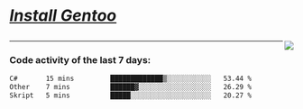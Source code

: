 
<div align="left" style=""> <!--td installgentoo-->

<h1 style="border: none;">
  
 [*Install Gentoo*](https://wiki.gentoo.org/wiki/Handbook:Main_Page)
</h1>


<img align="right" src="https://github-readme-stats.vercel.app/api/top-langs/?username=notdevblue&layout=compact&theme=dark">
  
---

### Code activity of the last 7 days:

<!--START_SECTION:waka-->

```txt
C#       15 mins         █████████████▒░░░░░░░░░░░   53.44 %
Other    7 mins          ██████▓░░░░░░░░░░░░░░░░░░   26.29 %
Skript   5 mins          █████░░░░░░░░░░░░░░░░░░░░   20.27 %
```

<!--END_SECTION:waka-->
